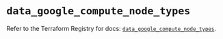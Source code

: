 # `data_google_compute_node_types`

Refer to the Terraform Registry for docs: [`data_google_compute_node_types`](https://registry.terraform.io/providers/hashicorp/google/5.17.0/docs/data-sources/compute_node_types).
